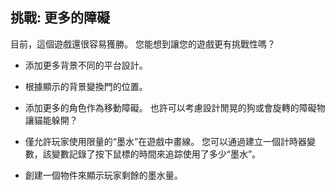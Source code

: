 ## 挑戰: 更多的障礙

目前，這個遊戲還很容易獲勝。 您能想到讓您的遊戲更有挑戰性嗎？

+ 添加更多背景不同的平台設計。

+ 根據顯示的背景變換門的位置。

+ 添加更多的角色作為移動障礙。 也許可以考慮設計閒晃的狗或會旋轉的障礙物讓貓能躲開？

+ 僅允許玩家使用限量的“墨水”在遊戲中畫線。 您可以通過建立一個計時器變數，該變數記錄了按下鼠標的時間來追踪使用了多少“墨水”。

+ 創建一個物件來顯示玩家剩餘的墨水量。